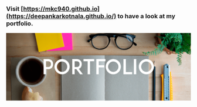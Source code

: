 ### Visit [https://mkc940.github.io](https://deepankarkotnala.github.io/) to have a look at my portfolio.

<img src="https://raw.githubusercontent.com/deepankarkotnala/deepankarkotnala.github.io/master/images/portfolio.png"  width="900" align="left"/>
